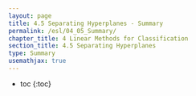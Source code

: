 ```yaml
---
layout: page
title: 4.5 Separating Hyperplanes - Summary
permalink: /esl/04_05_Summary/
chapter_title: 4 Linear Methods for Classification
section_title: 4.5 Separating Hyperplanes
type: Summary
usemathjax: true
---
```


* toc
{:toc}

